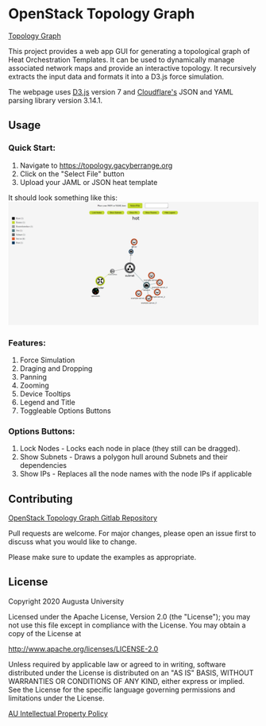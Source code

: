 # OpenStack Topology Graph

[Topology Graph](https://topology.gacyberrange.org)

This project provides a web app GUI for generating a topological graph of Heat Orchestration Templates.
It can be used to dynamically manage associated network maps and provide an interactive topology.
It recursively extracts the input data and formats it into a D3.js force simulation.

The webpage uses [D3.js](https://d3js.org/) version 7 and [Cloudflare's](https://cdnjs.cloudflare.com/) JSON and YAML parsing library version 3.14.1.
## Usage

### Quick Start:
1. Navigate to https://topology.gacyberrange.org
2. Click on the "Select File" button
3. Upload your JAML or JSON heat template

It should look something like this:
![Alt text](./examples/topology.png)

### Features:
1. Force Simulation
2. Draging and Dropping
3. Panning
4. Zooming
5. Device Tooltips
6. Legend and Title
7. Toggleable Options Buttons

### Options Buttons:
1. Lock Nodes - Locks each node in place (they still can be dragged).
2. Show Subnets - Draws a polygon hull around Subnets and their dependencies
3. Show IPs - Replaces all the node names with the node IPs if applicable

## Contributing

[OpenStack Topology Graph Gitlab Repository](https://gitlab.com/gacybercenter/open/openstack-top-graph)

Pull requests are welcome. For major changes, please open an issue first
to discuss what you would like to change.

Please make sure to update the examples as appropriate.

## License

Copyright 2020 Augusta University

Licensed under the Apache License, Version 2.0 (the "License");
you may not use this file except in compliance with the License.
You may obtain a copy of the License at

   http://www.apache.org/licenses/LICENSE-2.0

Unless required by applicable law or agreed to in writing, software
distributed under the License is distributed on an "AS IS" BASIS,
WITHOUT WARRANTIES OR CONDITIONS OF ANY KIND, either express or implied.
See the License for the specific language governing permissions and
limitations under the License.

[AU Intellectual Property Policy](https://www.augusta.edu/services/legal/policyinfo/policy/intellectual-property-policy.pdf)
